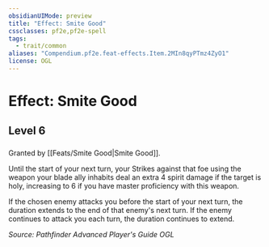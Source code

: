 ```yaml
---
obsidianUIMode: preview
title: "Effect: Smite Good"
cssclasses: pf2e,pf2e-spell
tags:
  - trait/common
aliases: "Compendium.pf2e.feat-effects.Item.2MIn8qyPTmz4ZyO1"
license: OGL
---
```

# Effect: Smite Good
## Level 6
### 






Granted by [[Feats/Smite Good|Smite Good]].

Until the start of your next turn, your Strikes against that foe using the weapon your blade ally inhabits deal an extra 4 spirit damage if the target is holy, increasing to 6 if you have master proficiency with this weapon.

If the chosen enemy attacks you before the start of your next turn, the duration extends to the end of that enemy's next turn. If the enemy continues to attack you each turn, the duration continues to extend.

*Source: Pathfinder Advanced Player's Guide*
*OGL*